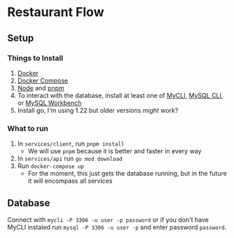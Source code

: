 # Restaurant Flow

## Setup

### Things to Install

1. [Docker](https://www.docker.com/get-started/)
2. [Docker Compose](https://docs.docker.com/compose/install/)
3. [Node](https://nodejs.org/en/download/package-manager) and [pnpm](https://pnpm.io/installation#using-npm)
4. To interact with the database, install at least one of [MyCLI](https://www.mycli.net/install), [MySQL CLI](https://dev.mysql.com/doc/refman/8.0/en/mysql.html), or [MySQL Workbench](https://dev.mysql.com/downloads/workbench/)
5. Install go, I'm using 1.22 but older versions _might_ work?

### What to run

1. In `services/client`, run `pnpm install`
    - We will use `pnpm` because it is better and faster in every way
2. In `services/api` run `go mod download`
3. Run `docker-compose up`
    - For the moment, this just gets the database running, but in the future it will encompass all services

## Database

Connect with `mycli -P 3306 -u user -p password` or if you don't have MyCLI instaled run `mysql -P 3306 -u user -p` and enter password `password`.
